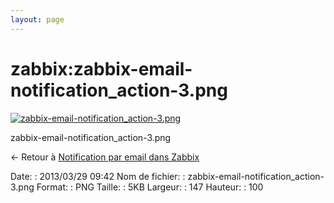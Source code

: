 ```yaml
---
layout: page
---
```


zabbix:zabbix-email-notification\_action-3.png
==============================================

[![zabbix-email-notification\_action-3.png](..//assets/media/zabbix/zabbix-email-notification_action-3.png@cache=&w=147&h=100 "zabbix-email-notification_action-3.png")](..//assets/media/zabbix/zabbix-email-notification_action-3.png@cache= "Afficher le fichier original")

zabbix-email-notification\_action-3.png

← Retour à [Notification par email dans
Zabbix](../../zabbix/zabbix-email-notification.html "zabbix:zabbix-email-notification")

Date:
:   2013/03/29 09:42
Nom de fichier:
:   zabbix-email-notification\_action-3.png
Format:
:   PNG
Taille:
:   5KB
Largeur:
:   147
Hauteur:
:   100

